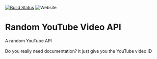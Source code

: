 [![Build Status](https://travis-ci.com/Funtext/random-youtube-video.svg?branch=master)](https://travis-ci.com/Funtext/random-youtube-video-generator) ![Website](https://img.shields.io/website?down_color=red&label=api%20status&up_color=green&url=https%3A%2F%2Frndyoutubevid.herokuapp.com%2F)
# Random YouTube Video API
A random YouTube API<br><br>Do you really need documentation? It just give you the YouTube video ID
